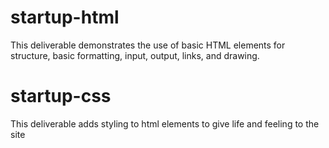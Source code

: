# startup-html

This deliverable demonstrates the use of basic HTML elements for structure, basic formatting, input, output, links, and drawing.

# startup-css

This deliverable adds styling to html elements to give life and feeling to the site
